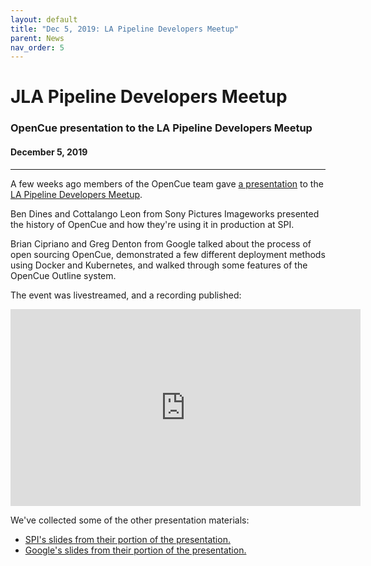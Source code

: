 ```yaml
---
layout: default
title: "Dec 5, 2019: LA Pipeline Developers Meetup"
parent: News
nav_order: 5
---
```


# JLA Pipeline Developers Meetup

### OpenCue presentation to the LA Pipeline Developers Meetup

#### December 5, 2019

---

A few weeks ago members of the OpenCue team gave
[a presentation](https://www.meetup.com/LA-Animation-and-VFX-Pipeline-Developers-Meetup/events/266022492/)
to the
[LA Pipeline Developers Meetup](https://www.meetup.com/LA-Animation-and-VFX-Pipeline-Developers-Meetup/).

Ben Dines and Cottalango Leon from Sony Pictures Imageworks presented the history of OpenCue and
how they're using it in production at SPI.

Brian Cipriano and Greg Denton from Google talked about the process of open sourcing OpenCue,
demonstrated a few different deployment methods using Docker and Kubernetes, and walked through
some features of the OpenCue Outline system.

The event was livestreamed, and a recording published:

<div class="w-75 mx-auto embed-responsive embed-responsive-16by9 mb-3">
    <iframe class="embed-responsive-item" width="560" height="315" src="https://www.youtube-nocookie.com/embed/Vh6wtTzEj_E" frameborder="0" allow="accelerometer; autoplay; encrypted-media; gyroscope; picture-in-picture" allowfullscreen></iframe>
</div>

We've collected some of the other presentation materials:

- [SPI's slides from their portion of the presentation.](https://drive.google.com/file/d/110zJMjHnkmLmUlIuH8HyRg0BLJ6RLTSp/view)
- [Google's slides from their portion of the presentation.](https://docs.google.com/presentation/d/147VA8Tv2k0PzJRMVreMBNw5l7ztrH4B_FfgLtI7sbA0/edit?usp=sharing)